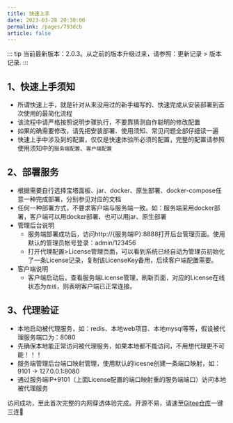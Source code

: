 ```yaml
---
title: 快速上手
date: 2023-03-28 20:30:00
permalink: /pages/793dcb
article: false
---
```


::: tip
当前最新版本：2.0.3。从之前的版本升级过来，请参照：更新记录 > 版本记录.
:::

## 1、快速上手须知
- 所谓快速上手，就是针对从来没用过的新手编写的、快速完成从安装部署到首次使用的最简化流程
- 该流程中请严格按照说明步骤执行，不要靠猜测自作聪明的修改配置
- 如果的确需要修改，请先把安装部署、使用须知、常见问题全部仔细读一遍
- 快速上手中涉及到的配置，仅仅是快速体验所必须的配置，完整的配置请参照使用须知中的`服务端配置`、`客户端配置`

## 2、部署服务
- 根据需要自行选择宝塔面板、jar、docker、原生部署、docker-compose任意一种完成部署，分别参见对应的文档
- 任何一种部署方式，不要求客户端与服务端一致。如：服务端采用docker部署，客户端可以用docker部署、也可以用jar、原生部署
- 管理后台说明
  - 服务端部署成功后，访问http://{服务端IP}:8888打开后台管理页面。使用默认的管理员帐号登录：admin/123456
  - 打开代理配置>License管理页面，可以看到系统已经自动为管理员初始化了一条License记录，复制该LicenseKey备用，后续客户端配置需要。
- 客户端说明
  - 客户端启动后，查看服务端License管理，刷新页面，对应的License在线状态为`在线`，则表明客户端已正常连接。

## 3、代理验证
- 本地启动被代理服务，如：redis、本地web项目、本地mysql等等，假设被代理服务端口为：8080
- 先确保本地能正常访问被代理服务，如果本地都不能访问，不用想代理更不可能！！！
- 服务端管理后台端口映射管理，使用默认的licesne创建一条端口映射，如：9101 -> 127.0.0.1:8080
- 通过服务端IP+9101（上面License配置的端口映射重的服务端端口）访问本地被代理服务

访问成功，至此首次完整的内网穿透体验完成。开源不易，请速至[Gitee仓库](https://gitee.com/dromara/neutrino-proxy)一键三连🤝

